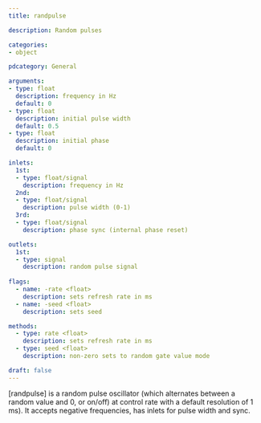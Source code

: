```yaml
---
title: randpulse

description: Random pulses

categories:
- object

pdcategory: General

arguments:
- type: float
  description: frequency in Hz
  default: 0
- type: float
  description: initial pulse width
  default: 0.5
- type: float
  description: initial phase
  default: 0

inlets:
  1st:
  - type: float/signal
    description: frequency in Hz
  2nd:
  - type: float/signal
    description: pulse width (0-1)
  3rd:
  - type: float/signal
    description: phase sync (internal phase reset)

outlets:
  1st:
  - type: signal
    description: random pulse signal
  
flags:
  - name: -rate <float>
    description: sets refresh rate in ms
  - name: -seed <float>
    description: sets seed

methods:
  - type: rate <float>
    description: sets refresh rate in ms
  - type: seed <float>
    description: non-zero sets to random gate value mode

draft: false
---
```


[randpulse] is a random pulse oscillator (which alternates between a random value and 0, or on/off) at control rate with a default resolution of 1 ms). It accepts negative frequencies, has inlets for pulse width and sync.
